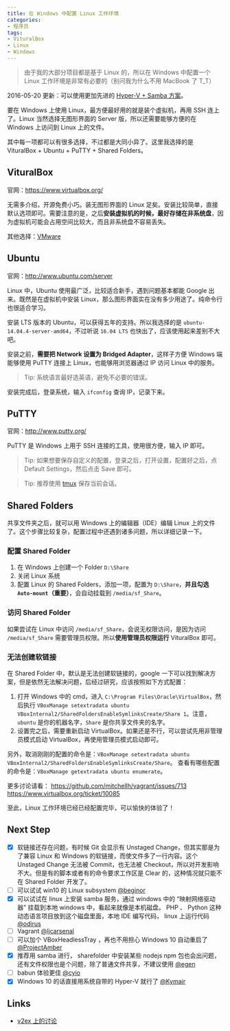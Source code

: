 ```yaml
---
title: 在 Windows 中配置 Linux 工作环境
categories:
- 程序员
tags:
- VituralBox
- Linux
- Windows
---
```


> 由于我的大部分项目都是基于 Linux 的，所以在 Windows 中配置一个 Linux 工作环境是非常有必要的（别问我为什么不用 MacBook 了 T_T）

2016-05-20 更新：可以使用更加先进的 [Hyper-V + Samba 方案](http://blog.xcatliu.com/2016/05/20/setup-linux-workspace-in-windows-using-hyper-v/)。

要在 Windows 上使用 Linux，最方便最好用的就是装个虚拟机，再用 SSH 连上了。Linux 当然选择无图形界面的 Server 版，所以还需要能够方便的在 Windows 上访问到 Linux 上的文件。

其中每一项都可以有很多选择，不过都是大同小异了。这里我选择的是 VituralBox + Ubuntu + PuTTY + Shared Folders。

<!-- more -->

## VituralBox

官网：https://www.virtualbox.org/

无需多介绍，开源免费小巧。装无图形界面的 Linux 足矣。安装比较简单，直接默认选项即可。需要注意的是，之后**安装虚拟机的时候，最好存储在非系统盘**，因为虚拟机可能会占用空间比较大，而且非系统盘不容易丢失。

其他选择：[VMware](http://www.vmware.com/)

## Ubuntu

官网：http://www.ubuntu.com/server

Linux 中，Ubuntu 使用最广泛，比较适合新手，遇到问题基本都能 Google 出来。既然是在虚拟机中安装 Linux，那么图形界面实在没有多少用途了。纯命令行也很适合学习。

安装 LTS 版本的 Ubuntu，可以获得五年的支持。所以我选择的是 `ubuntu-14.04.4-server-amd64`，不过听说 `16.04 LTS` 也快出了，应该使用起来差别不大吧。

安装之前，**需要把 Network 设置为 Bridged Adapter**，这样子方便 Windows 端能够使用 PuTTY 连接上 Linux，也能够用浏览器通过 IP 访问 Linux 中的服务。

> Tip: 系统语言最好选英语，避免不必要的错误。

安装完成后，登录系统，输入 `ifconfig` 查询 IP，记录下来。

## PuTTY

官网：http://www.putty.org/

PuTTY 是 Windows 上用于 SSH 连接的工具，使用很方便，输入 IP 即可。

> Tip: 如果想要保存自定义的配置，登录之后，打开设置，配置好之后，点 Default Settings，然后点击 Save 即可。

> Tip: 推荐使用 [tmux](https://tmux.github.io/) 保存当前会话。

## Shared Folders

共享文件夹之后，就可以用 Windows 上的编辑器（IDE）编辑 Linux 上的文件了。这个步骤比较复杂，配置过程中还遇到诸多问题，所以详细记录一下。

### 配置 Shared Folder

1. 在 Windows 上创建一个 Folder `D:\Share`
2. 关闭 Linux 系统
3. 配置 Linux 的 Shared Folders，添加一项，配置为 `D:\Share`，**并且勾选 `Auto-mount`（重要）**，会自动挂载到 `/media/sf_Share`。

### 访问 Shared Folder

如果尝试在 Linux 中访问 `/media/sf_Share`，会说无权限访问，是因为访问 `/media/sf_Share` 需要管理员权限。所以**使用管理员权限运行** VituralBox 即可。

### 无法创建软链接

在 Shared Folder 中，默认是无法创建软链接的，google 一下可以找到解决方案，但是依然无法解决问题，后经过研究，应该按照如下方式配置：

1. 打开 Windows 中的 cmd，进入 `C:\Program Files\Oracle\VirtualBox`，然后执行 `VBoxManage setextradata ubuntu VBoxInternal2/SharedFoldersEnableSymlinksCreate/Share 1`。注意，`ubuntu` 是你的机器名字，`Share` 是你共享文件夹的名字。
2. 设置完之后，需要重新启动 VirtualBox。如果还是不行，可以尝试先用非管理员模式启动 VirtualBox，再使用管理员模式启动即可。

另外，取消刚刚的配置的命令是：`VBoxManage setextradata ubuntu VBoxInternal2/SharedFoldersEnableSymlinksCreate/Share`。
查看有哪些配置的命令是：`VBoxManage getextradata ubuntu enumerate`。

更多讨论请看：
https://github.com/mitchellh/vagrant/issues/713
https://www.virtualbox.org/ticket/10085

至此，Linux 工作环境已经已经配置完毕，可以愉快的体验了！

## Next Step

- [x] 软链接还存在问题，有时候 Git 会显示有 Unstaged Change，但其实那是为了兼容 Linux 和 Windows 的软链接，而使文件多了一行内容。这个 Unstaged Change 无法被 Commit，也无法被 Checkout，所以对开发影响不大。但是有的脚本或者有的命令要求工作区是 Clear 的，这种情况就只能不在 Shared Folder 开发了。
- [ ] 可以试试 win10 的 Linux subsystem [@beginor](https://v2ex.com/member/beginor)
- [x] 可以试试在 linux 上安装 samba 服务，通过 windows 中的 “映射网络驱动器” 挂载到本地 windows 中，看起来就像是本机磁盘。 PHP 、 Python 这种动态语言项目放到这个磁盘里面，本地 IDE 编写代码， linux 上运行代码 [@odirus](https://v2ex.com/member/odirus)
- [ ] Vagrant [@ljcarsenal](https://v2ex.com/member/ljcarsenal)
- [ ] 可以加个 VBoxHeadlessTray ，再也不用担心 Windows 10 自动重启了 [@ProjectAmber](https://v2ex.com/member/ProjectAmber)
- [x] 推荐用 samba 进行， sharefolder 中安装某些 nodejs npm 包也会出问题，还有文件权限也是个问题，除了普通文件共享，不建议使用 [@egen](https://v2ex.com/member/egen)
- [ ] babun 体验更佳 [@cyio](https://v2ex.com/member/cyio)
- [x] Windows 10 的话直接用系统自带的 Hyper-V 就行了 [@Kymair](https://v2ex.com/member/Kymair)

## Links

- [v2ex 上的讨论](https://v2ex.com/t/274202)
